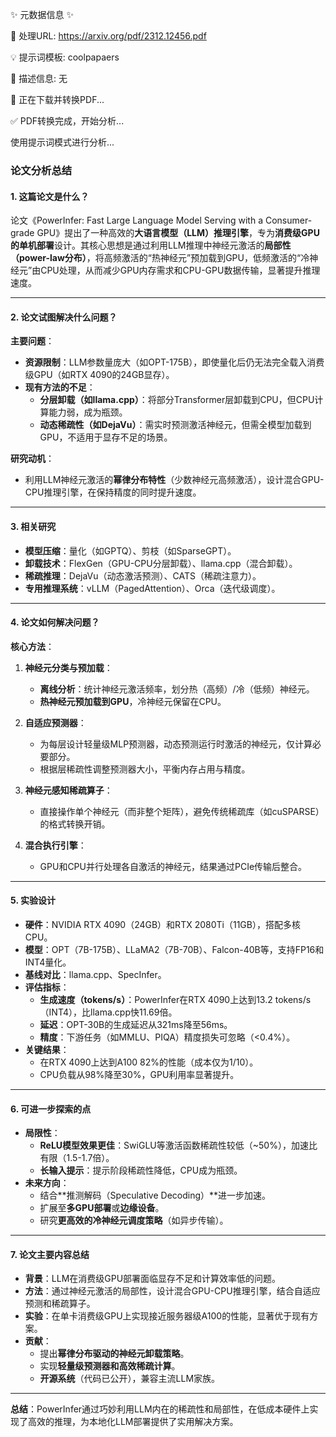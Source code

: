 ✨ 元数据信息 ✨

📄 处理URL: https://arxiv.org/pdf/2312.12456.pdf

💡 提示词模板: coolpapaers

📝 描述信息: 无

🚀 正在下载并转换PDF...

✅ PDF转换完成，开始分析...

使用提示词模式进行分析...
### **论文分析总结**

#### **1. 这篇论文是什么？**  
论文《PowerInfer: Fast Large Language Model Serving with a Consumer-grade GPU》提出了一种高效的**大语言模型（LLM）推理引擎**，专为**消费级GPU的单机部署**设计。其核心思想是通过利用LLM推理中神经元激活的**局部性（power-law分布）**，将高频激活的“热神经元”预加载到GPU，低频激活的“冷神经元”由CPU处理，从而减少GPU内存需求和CPU-GPU数据传输，显著提升推理速度。

---

#### **2. 论文试图解决什么问题？**  
**主要问题**：  
- **资源限制**：LLM参数量庞大（如OPT-175B），即使量化后仍无法完全载入消费级GPU（如RTX 4090的24GB显存）。  
- **现有方法的不足**：  
  - **分层卸载（如llama.cpp）**：将部分Transformer层卸载到CPU，但CPU计算能力弱，成为瓶颈。  
  - **动态稀疏性（如DejaVu）**：需实时预测激活神经元，但需全模型加载到GPU，不适用于显存不足的场景。  

**研究动机**：  
- 利用LLM神经元激活的**幂律分布特性**（少数神经元高频激活），设计混合GPU-CPU推理引擎，在保持精度的同时提升速度。  

---

#### **3. 相关研究**  
- **模型压缩**：量化（如GPTQ）、剪枝（如SparseGPT）。  
- **卸载技术**：FlexGen（GPU-CPU分层卸载）、llama.cpp（混合卸载）。  
- **稀疏推理**：DejaVu（动态激活预测）、CATS（稀疏注意力）。  
- **专用推理系统**：vLLM（PagedAttention）、Orca（迭代级调度）。  

---

#### **4. 论文如何解决问题？**  
**核心方法**：  
1. **神经元分类与预加载**：  
   - **离线分析**：统计神经元激活频率，划分热（高频）/冷（低频）神经元。  
   - **热神经元预加载到GPU**，冷神经元保留在CPU。  

2. **自适应预测器**：  
   - 为每层设计轻量级MLP预测器，动态预测运行时激活的神经元，仅计算必要部分。  
   - 根据层稀疏性调整预测器大小，平衡内存占用与精度。  

3. **神经元感知稀疏算子**：  
   - 直接操作单个神经元（而非整个矩阵），避免传统稀疏库（如cuSPARSE）的格式转换开销。  

4. **混合执行引擎**：  
   - GPU和CPU并行处理各自激活的神经元，结果通过PCIe传输后整合。  

---

#### **5. 实验设计**  
- **硬件**：NVIDIA RTX 4090（24GB）和RTX 2080Ti（11GB），搭配多核CPU。  
- **模型**：OPT（7B-175B）、LLaMA2（7B-70B）、Falcon-40B等，支持FP16和INT4量化。  
- **基线对比**：llama.cpp、SpecInfer。  
- **评估指标**：  
  - **生成速度（tokens/s）**：PowerInfer在RTX 4090上达到13.2 tokens/s（INT4），比llama.cpp快11.69倍。  
  - **延迟**：OPT-30B的生成延迟从321ms降至56ms。  
  - **精度**：下游任务（如MMLU、PIQA）精度损失可忽略（<0.4%）。  
- **关键结果**：  
  - 在RTX 4090上达到A100 82%的性能（成本仅为1/10）。  
  - CPU负载从98%降至30%，GPU利用率显著提升。  

---

#### **6. 可进一步探索的点**  
- **局限性**：  
  - **ReLU模型效果更佳**：SwiGLU等激活函数稀疏性较低（~50%），加速比有限（1.5-1.7倍）。  
  - **长输入提示**：提示阶段稀疏性降低，CPU成为瓶颈。  
- **未来方向**：  
  - 结合**推测解码（Speculative Decoding）**进一步加速。  
  - 扩展至**多GPU部署**或**边缘设备**。  
  - 研究**更高效的冷神经元调度策略**（如异步传输）。  

---

#### **7. 论文主要内容总结**  
- **背景**：LLM在消费级GPU部署面临显存不足和计算效率低的问题。  
- **方法**：通过神经元激活的局部性，设计混合GPU-CPU推理引擎，结合自适应预测和稀疏算子。  
- **实验**：在单卡消费级GPU上实现接近服务器级A100的性能，显著优于现有方案。  
- **贡献**：  
  - 提出**幂律分布驱动的神经元卸载策略**。  
  - 实现**轻量级预测器和高效稀疏计算**。  
  - **开源系统**（代码已公开），兼容主流LLM家族。  

--- 

**总结**：PowerInfer通过巧妙利用LLM内在的稀疏性和局部性，在低成本硬件上实现了高效的推理，为本地化LLM部署提供了实用解决方案。